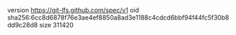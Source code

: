 version https://git-lfs.github.com/spec/v1
oid sha256:6cc8d6878f76e3ae4ef8850a8ad3e1188c4cdcd6bbf94f44fc5f30b8dd9c28d8
size 311420
